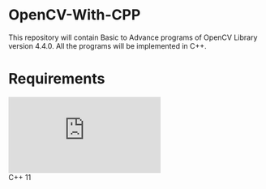 # OpenCV-With-CPP
  This repository will contain Basic to Advance programs of OpenCV Library version 4.4.0. 
  All the programs will be implemented in C++.  

# Requirements
  ![Install OpenCV 4.4.0](https://docs.opencv.org/master/d7/d9f/tutorial_linux_install.html)  
  C++ 11 
